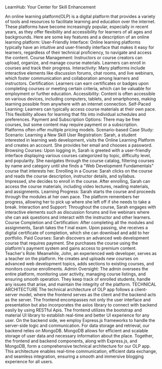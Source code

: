 LearnHub: Your Center for Skill Enhancement 


An online learning platform(OLP) is a digital platform that provides a variety of tools and resources to facilitate 
learning and education over the internet. These platforms have become increasingly popular, especially in 
recent years, as they offer flexibility and accessibility for learners of all ages and backgrounds. Here are some 
key features and a description of an online learning platform: 
User-Friendly Interface: Online learning platforms typically have an intuitive and user-friendly interface that 
makes it easy for learners, regardless of their technical proficiency, to navigate and access the content. 
Course Management: Instructors or course creators can upload, organize, and manage course materials. 
Learners can enroll in courses and track their progress. 
Interactivity: Many platforms include interactive elements like discussion forums, chat rooms, and live 
webinars, which foster communication and collaboration among learners and instructors. 
Certification: Learners can earn certificates or badges upon completing courses or meeting certain criteria, 
which can be valuable for employment or further education. 
Accessibility: Content is often accessible on various devices, including computers, tablets, and smartphones, 
making learning possible from anywhere with an internet connection. 
Self-Paced Learning: Learners can typically access course materials at their own pace. This flexibility allows 
for learning that fits into individual schedules and preferences. 
Payment and Subscription Options: There may be free courses, but some content may require payment or a 
subscription. Platforms often offer multiple pricing models. 
Scenario-based Case Study: 
Scenario: Learning a New Skill 
User Registration: Sarah, a student interested in learning web development, visits the Online Learning 
Platform and creates an account. She provides her email and chooses a password. 
Browsing Courses: Upon logging in, Sarah is greeted with a user-friendly interface displaying various courses 
categorized by topic, difficulty level, and popularity. 
She navigates through the course catalog, filtering courses by name and category until she finds a "Web 
Development Fundamentals" course that interests her. 
Enrolling in a Course: Sarah clicks on the course and reads the course description, instructor details, and 
syllabus. Impressed, she decides to enroll in the course. 
After enrolling, Sarah can access the course materials, including video lectures, reading materials, and 
assignments. 
Learning Progress: Sarah starts the course and proceeds through the modules at her own pace. The platform 
remembers her progress, allowing her to pick up where she left off if she needs to take a break. 
Interaction and Support: Throughout the course, Sarah engages with interactive elements such as discussion 
forums and live webinars where she can ask questions and interact with the instructor and other learners. 
Course Completion and Certification: After completing all the modules and assignments, Sarah takes the 
f
 inal exam. Upon passing, she receives a digital certificate of completion, which she can download and add to 
her portfolio. 
Paid Courses: Sarah discovers an advanced web development course that requires payment. She purchases 
the course using the platform's payment system and gains access to premium content. 
Teacher's Role: Meanwhile, John, an experienced web developer, serves as a teacher on the platform. He 
creates and uploads new courses on advanced web development topics, adds sections to existing courses, 
and monitors course enrollments. 
Admin Oversight: The admin oversees the entire platform, monitoring user activity, managing course listings, 
and ensuring smooth operation. They keep track of enrolled students, handle any issues that arise, and 
maintain the integrity of the platform. 
TECHNICAL ARCHITECTURE 
The technical architecture of OLP app follows a client-server model, where the frontend serves as the client 
and the backend acts as the server. The frontend encompasses not only the user interface and presentation 
but also incorporates the axios library to connect with backend easily by using RESTful Apis. 
The frontend utilizes the bootstrap and material UI library to establish real-time and better UI experience for any 
user. 
On the backend side, we employ Express.js frameworks to handle the server-side logic and communication. 
For data storage and retrieval, our backend relies on MongoDB. MongoDB allows for efficient and scalable 
storage of user data and necessary information about the place. 
Together, the frontend and backend components, along with Express.js, and MongoDB, form a comprehensive 
technical architecture for our OLP app. This architecture enables real-time communication, efficient data 
exchange, and seamless integration, ensuring a smooth and immersive blogging experience for all users.
